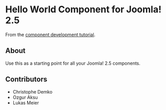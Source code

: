 # Hello World Component for Joomla! 2.5

From the [component development tutorial](https://docs.joomla.org/J2.5:Developing_a_MVC_Component/Adding_a_view_to_the_site_part#Packaging_the_component).

## About

Use this as a starting point for all your Joomla! 2.5 components.

## Contributors

* Christophe Demko
* Ozgur Aksu
* Lukas Meier
